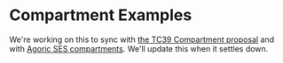# Compartment Examples

We're working on this to sync with [the TC39 Compartment proposal](https://github.com/tc39/proposal-compartments) and with [Agoric SES compartments](https://github.com/endojs/endo/blob/kris-sketch-api-docs/packages/ses/index.d.ts). We'll update this when it settles down.
